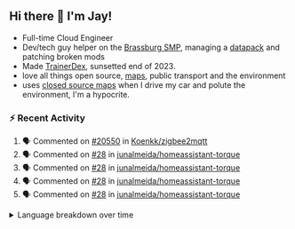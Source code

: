 ## Hi there 👋 I'm Jay!
- Full-time Cloud Engineer
- Dev/tech guy helper on the [Brassburg SMP](https://www.minecraftiplist.com/server/BrassburgACreateModServer1.19.2-26937), managing a [datapack](https://github.com/TurnrDev/BrassburgDatapack) and patching broken mods
- Made [TrainerDex](https://www.github.com/TrainerDex), sunsetted end of 2023.
- love all things open source, [maps](https://www.openstreetmap.org/user/JayTurnr), public transport and the environment
- uses [closed source maps](https://www.waze.com/) when I drive my car and polute the environment, I'm a hypocrite.

### :zap: Recent Activity

<!--START_SECTION:activity-->
1. 🗣 Commented on [#20550](https://github.com/Koenkk/zigbee2mqtt/issues/20550#issuecomment-2385517164) in [Koenkk/zigbee2mqtt](https://github.com/Koenkk/zigbee2mqtt)
2. 🗣 Commented on [#28](https://github.com/junalmeida/homeassistant-torque/issues/28#issuecomment-2365255154) in [junalmeida/homeassistant-torque](https://github.com/junalmeida/homeassistant-torque)
3. 🗣 Commented on [#28](https://github.com/junalmeida/homeassistant-torque/issues/28#issuecomment-2350910102) in [junalmeida/homeassistant-torque](https://github.com/junalmeida/homeassistant-torque)
4. 🗣 Commented on [#28](https://github.com/junalmeida/homeassistant-torque/issues/28#issuecomment-2289410964) in [junalmeida/homeassistant-torque](https://github.com/junalmeida/homeassistant-torque)
5. 🗣 Commented on [#28](https://github.com/junalmeida/homeassistant-torque/issues/28#issuecomment-2288260706) in [junalmeida/homeassistant-torque](https://github.com/junalmeida/homeassistant-torque)
<!--END_SECTION:activity-->
<details>
<summary>Language breakdown over time</summary>
<b>last 30 days</b>

[<img src="https://wakatime.com/share/@TurnrDev/4142a9ac-7325-4d2f-a2bb-ec199b5c798c.svg" alt="A graph showing a rundown of my languages used in the past 30 days. Unforunately, I am unable to autogen alt headers for this at the moment."/>](https://wakatime.com/@TurnrDev)
<b>last year</b>

[<img src="https://github-readme-stats.vercel.app/api/wakatime?username=TurnrDev&layout=compact" alt="A graph showing a rundown of my languages used in the past year. Unforunately, I am unable to autogen alt headers for this at the moment." />](https://wakatime.com/@TurnrDev)
</details>
